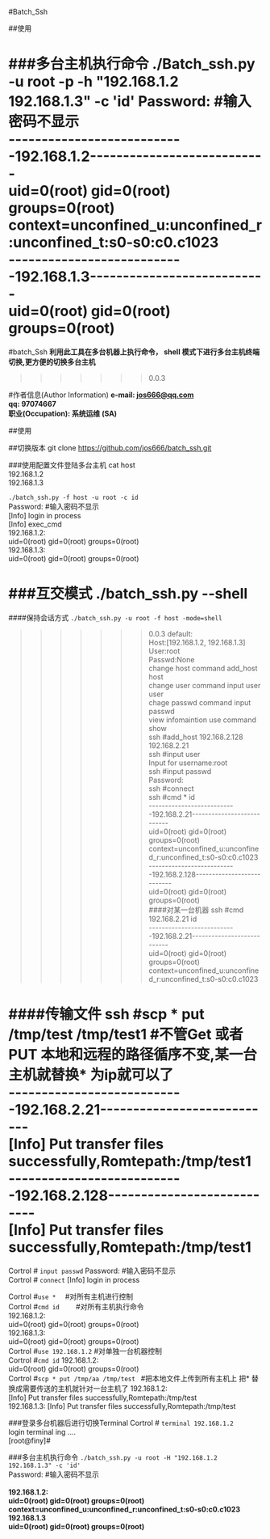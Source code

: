 #Batch_Ssh

##使用

###多台主机执行命令
./Batch_ssh.py -u root -p -h "192.168.1.2 192.168.1.3" -c 'id' 
Password:                     #输入密码不显示                        
---------------------------192.168.1.2---------------------------    <br>
uid=0(root) gid=0(root) groups=0(root) context=unconfined_u:unconfined_r:unconfined_t:s0-s0:c0.c1023 <br> 
---------------------------192.168.1.3--------------------------- <br>
uid=0(root) gid=0(root) groups=0(root)   <br>
=======
#batch_Ssh
**利用此工具在多台机器上执行命令， shell 模式下进行多台主机终端切换,更方便的切换多台主机**
>>>>>>> 0.0.3

#作者信息(Author Information)
**e-mail: jos666@qq.com <br>
qq: 97074667      <br>
职业(Occupation): 系统运维 (SA)**<br>

##使用

##切换版本
git clone https://github.com/jos666/batch_ssh.git<br>

###使用配置文件登陆多台主机
cat host <br>
192.168.1.2 <br>
192.168.1.3 <br>

`./batch_ssh.py -f host -u root -c id` <br>
Password:                     #输入密码不显示<br>
[Info] login in process<br>
[Info] exec_cmd<br>
192.168.1.2:<br>
            uid=0(root) gid=0(root) groups=0(root)<br>
192.168.1.3:<br>
            uid=0(root) gid=0(root) groups=0(root)<br>

###互交模式
./batch_ssh.py --shell <br>
=======
####保持会话方式
`./batch_ssh.py -u root -f host -mode=shell` <br>
>>>>>>> 0.0.3
default:<br>
            Host:[192.168.1.2, 192.168.1.3]<br>
            User:root<br>
            Passwd:None<br>
            change host  command  add_host  host<br>
            change user  command  input user user<br>
            chage passwd command  input passwd<br>
            view infomaintion use command show<br>
ssh #add_host 192.168.2.128 192.168.2.21<br>
ssh #input user<br>
Input for username:root<br>
ssh #input passwd<br>
Password:<br>
ssh #connect<br>
ssh #cmd * id<br>
---------------------------192.168.2.21---------------------------<br>
uid=0(root) gid=0(root) groups=0(root) context=unconfined_u:unconfined_r:unconfined_t:s0-s0:c0.c1023<br>
---------------------------192.168.2.128---------------------------<br>
uid=0(root) gid=0(root) groups=0(root)<br>
####对某一台机器
ssh #cmd 192.168.2.21 id<br>
---------------------------192.168.2.21---------------------------<br>
uid=0(root) gid=0(root) groups=0(root) context=unconfined_u:unconfined_r:unconfined_t:s0-s0:c0.c1023<br>

####传输文件
ssh #scp * put /tmp/test /tmp/test1                                  #不管Get 或者PUT  本地和远程的路径循序不变,某一台主机就替换* 为ip就可以了<br>
---------------------------192.168.2.21---------------------------<br>
[Info]                     Put transfer files successfully,Romtepath:/tmp/test1<br>
---------------------------192.168.2.128---------------------------<br>
[Info]                     Put transfer files successfully,Romtepath:/tmp/test1<br>
=======
Cortrol # `input passwd`
Password:                     #输入密码不显示<br>
Cortrol # `connect`
[Info] login in process

Cortrol #`use *  `                              #对所有主机进行控制  <br>
Cortrol #`cmd id    `                           #对所有主机执行命令  <br>
192.168.1.2:<br>
            uid=0(root) gid=0(root) groups=0(root)<br>
192.168.1.3:<br>
            uid=0(root) gid=0(root) groups=0(root)<br>
Cortrol #`use 192.168.1.2`                      #对单独一台机器控制<br>
Cortrol #`cmd id`
192.168.1.2:<br>
            uid=0(root) gid=0(root) groups=0(root)<br>
Cortrol #`scp * put /tmp/aa /tmp/test `            #把本地文件上传到所有主机上 把* 替换成需要传送的主机就针对一台主机了
192.168.1.2: <br>
            [Info]  Put transfer files successfully,Romtepath:/tmp/test <br>
192.168.1.3:
            [Info]  Put transfer files successfully,Romtepath:/tmp/test <br>

###登录多台机器后进行切换Terminal
Cortrol # `terminal 192.168.1.2`<br>
login terminal ing .... <br>
[root@finy]# <br>


###多台主机执行命令
`./batch_ssh.py -u root -H "192.168.1.2 192.168.1.3" -c 'id' ` <br>
Password:                     #输入密码不显示                   <br>     
**192.168.1.2:**   <br>
        **uid=0(root) gid=0(root) groups=0(root) context=unconfined_u:unconfined_r:unconfined_t:s0-s0:c0.c1023** <br> 
**192.168.1.3** <br>
        **uid=0(root) gid=0(root) groups=0(root)**   <br>
